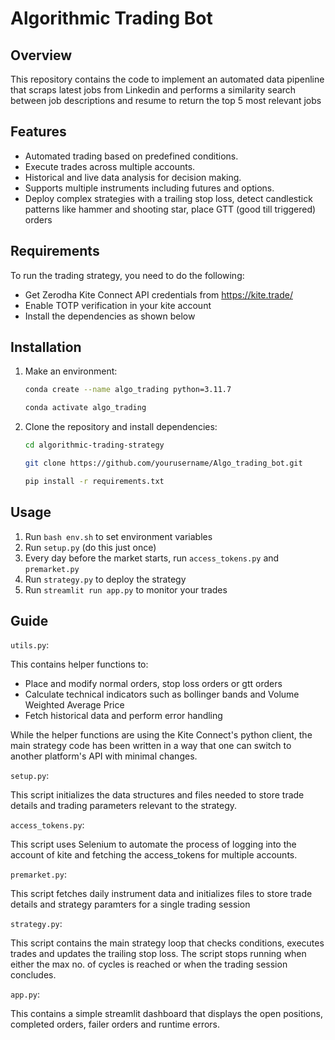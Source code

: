 # Algorithmic Trading Bot

## Overview

This repository contains the code to implement an automated data pipenline that scraps latest jobs from Linkedin and performs a similarity search between job descriptions and resume to return the top 5 most relevant jobs

## Features

- Automated trading based on predefined conditions. 
- Execute trades across multiple accounts.
- Historical and live data analysis for decision making.
- Supports multiple instruments including futures and options.
- Deploy complex strategies with a trailing stop loss, detect candlestick patterns like hammer and shooting star, place GTT (good till triggered) orders

## Requirements

To run the trading strategy, you need to do the following:

- Get Zerodha Kite Connect API credentials from https://kite.trade/
- Enable TOTP verification in your kite account
- Install the dependencies as shown below

## Installation

1. Make an environment:

    ```bash
    conda create --name algo_trading python=3.11.7
    ```
    
    ```bash
    conda activate algo_trading
    ```
    
2. Clone the repository and install dependencies:
   
    ```bash
    cd algorithmic-trading-strategy
    ```
    
    ```bash
    git clone https://github.com/yourusername/Algo_trading_bot.git
    ```

    ```bash
    pip install -r requirements.txt
    ```


## Usage

1. Run `bash env.sh` to set environment variables
2. Run `setup.py` (do this just once)
3. Every day before the market starts, run `access_tokens.py` and `premarket.py` 
4. Run `strategy.py` to deploy the strategy
5. Run `streamlit run app.py` to monitor your trades


## Guide

`utils.py`: 

This contains helper functions to:
- Place and modify normal orders, stop loss orders or gtt orders
- Calculate technical indicators such as bollinger bands and Volume Weighted Average Price
- Fetch historical data and perform error handling

While the helper functions are using the Kite Connect's python client, the main strategy code has been written in a way that one can switch to another platform's API with minimal changes.

`setup.py`:

This script initializes the data structures and files needed to store trade details and trading parameters relevant to the strategy. 

`access_tokens.py`:

This script uses Selenium to automate the process of logging into the account of kite and fetching the access_tokens for multiple accounts.

`premarket.py`:

This script fetches daily instrument data and initializes files to store trade details and strategy paramters for a single trading session

`strategy.py`:

This script contains the main strategy loop that checks conditions, executes trades and updates the trailing stop loss. The script stops running when either the max no. of cycles is reached or when the trading session concludes. 

`app.py`: 

This contains a simple streamlit dashboard that displays the open positions, completed orders, failer orders and runtime errors.

